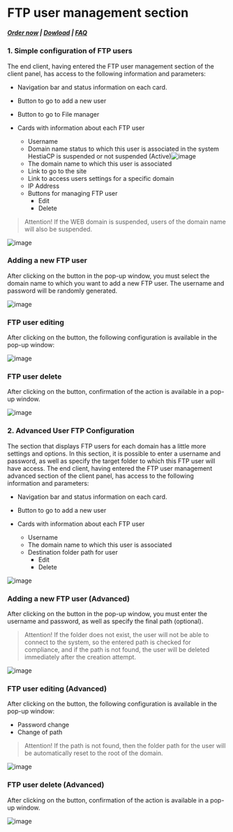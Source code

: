 # FTP user management section

#####  [Order now](https://puqcloud.com/index.php?rp=/store/whmcs-module-hestiacp) | [Dowload](https://download.puqcloud.com/WHMCS/servers/PUQ_WHMCS-HestiaCP/) | [FAQ](https://faq.puqcloud.com/)

### 1. Simple configuration of FTP users

The end client, having entered the FTP user management section of the client panel, has access to the following information and parameters:

- Navigation bar and status information on each card.
- Button to go to add a new user
- Button to go to File manager
- Cards with information about each FTP user  
    
    - Username
    - Domain name status to which this user is associated in the system HestiaCP is suspended or not suspended (Active)![image](https://user-images.githubusercontent.com/81689153/223436310-c1d798e9-7e92-49ab-aea3-fe31a1d04f4b.png)
    - The domain name to which this user is associated
    - Link to go to the site
    - Link to access users settings for a specific domain
    - IP Address
    - Buttons for managing FTP user  
        - Edit
        - Delete

>Attention! If the WEB domain is suspended, users of the domain name will also be suspended.

![image](https://user-images.githubusercontent.com/81689153/231399427-046718cc-32d7-422c-ba1f-a290029c13f9.png)

### Adding a new FTP user

After clicking on the button in the pop-up window, you must select the domain name to which you want to add a new FTP user. The username and password will be randomly generated.

![image](https://user-images.githubusercontent.com/81689153/223436543-af19dc29-eefb-4219-9bc7-728186f4eb96.png)

### FTP user editing

After clicking on the button, the following configuration is available in the pop-up window:

![image](https://user-images.githubusercontent.com/81689153/223436564-37583b35-476f-437b-a716-869b26297f9c.png)

### FTP user delete

After clicking on the button, confirmation of the action is available in a pop-up window.

![image](https://user-images.githubusercontent.com/81689153/223436658-612b67b3-15e5-417a-82c2-b36c806147d9.png)

### 2. Advanced User FTP Configuration

The section that displays FTP users for each domain has a little more settings and options. In this section, it is possible to enter a username and password, as well as specify the target folder to which this FTP user will have access. The end client, having entered the FTP user management advanced section of the client panel, has access to the following information and parameters:

- Navigation bar and status information on each card.
- Button to go to add a new user
- Cards with information about each FTP user  
    
    - Username
    - The domain name to which this user is associated
    - Destination folder path for user  
        - Edit
        - Delete

![image](https://user-images.githubusercontent.com/81689153/231399759-a7e1e507-a9f6-43ac-b707-63b9c61f1b7e.png)

### Adding a new FTP user (Advanced)

After clicking on the button in the pop-up window, you must enter the username and password, as well as specify the final path (optional).

>Attention! If the folder does not exist, the user will not be able to connect to the system, so the entered path is checked for compliance, and if the path is not found, the user will be deleted immediately after the creation attempt.

![image](https://user-images.githubusercontent.com/81689153/223436738-f3c71a4b-af65-4e6f-9225-c6afbaf0562e.png)

### FTP user editing (Advanced)

After clicking on the button, the following configuration is available in the pop-up window:

- Password change
- Change of path

>Attention! If the path is not found, then the folder path for the user will be automatically reset to the root of the domain.

![image](https://user-images.githubusercontent.com/81689153/223436785-9025e47f-f31e-412e-a316-08298d3de2f3.png)

### FTP user delete (Advanced)

After clicking on the button, confirmation of the action is available in a pop-up window.

![image](https://user-images.githubusercontent.com/81689153/223436805-71b00f58-db97-4408-aaaa-dd170d2ef326.png)
